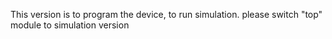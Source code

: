 This version is to program the device, to run simulation. please switch "top" module to simulation version
